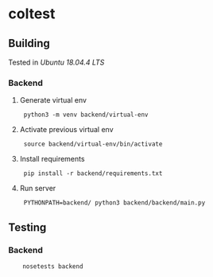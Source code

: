 # coltest

## Building

Tested in *Ubuntu 18.04.4 LTS*

### Backend

1. Generate virtual env

        python3 -m venv backend/virtual-env

2. Activate previous virtual env

        source backend/virtual-env/bin/activate

3. Install requirements

        pip install -r backend/requirements.txt

4. Run server

        PYTHONPATH=backend/ python3 backend/backend/main.py

## Testing

### Backend

        nosetests backend
